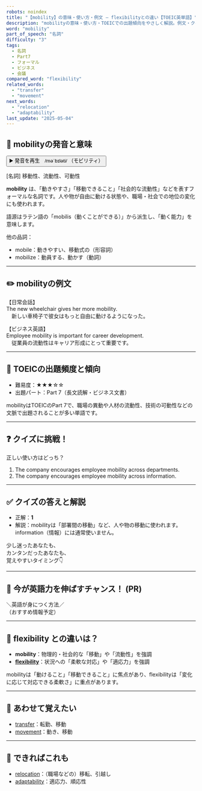 ```yaml
---
robots: noindex
title: "【mobility】の意味・使い方・例文 ― flexibilityとの違い【TOEIC英単語】"
description: "mobilityの意味・使い方・TOEICでの出題傾向をやさしく解説。例文・クイズ付きでflexibilityとの違いもわかりやすく学べます。"
word: "mobility"
part_of_speech: "名詞"
difficulty: "3"
tags:
  - 名詞
  - Part7
  - フォーマル
  - ビジネス
  - 会議
compared_word: "flexibility"
related_words:
  - "transfer"
  - "movement"
next_words:
  - "relocation"
  - "adaptability"
last_update: "2025-05-04"
---
```


## 🔰 mobilityの発音と意味

<button class="play-audio" onclick="playTTS('mobility')">
  <span class="play-audio-main">
    ▶️ 発音を再生　/məˈbɪləti/
  </span>
  <span class="play-audio-sub">
    （モビリティ）
  </span>
</button>

[名詞] 移動性、流動性、可動性

**mobility** は、「動きやすさ」「移動できること」「社会的な流動性」などを表すフォーマルな名詞です。人や物が自由に動ける状態や、職場・社会での地位の変化にも使われます。

語源はラテン語の「mobilis（動くことができる）」から派生し、「動く能力」を意味します。

他の品詞：  
- mobile：動きやすい、移動式の（形容詞）
- mobilize：動員する、動かす（動詞）

---

## ✏️ mobilityの例文

【日常会話】  
The new wheelchair gives her more mobility.  
　新しい車椅子で彼女はもっと自由に動けるようになった。

【ビジネス英語】  
Employee mobility is important for career development.  
　従業員の流動性はキャリア形成にとって重要です。

---

## 🎯 TOEICの出題頻度と傾向

- 難易度：★★★☆☆
- 出題パート：Part 7（長文読解・ビジネス文書）

mobilityはTOEICのPart 7で、職場の異動や人材の流動性、技術の可動性などの文脈で出題されることが多い単語です。

---

## ❓ クイズに挑戦！

正しい使い方はどっち？

1. The company encourages employee mobility across departments.  
2. The company encourages employee mobility across information.

---

## ✅ クイズの答えと解説

- 正解：**1**
- 解説：mobilityは「部署間の移動」など、人や物の移動に使われます。information（情報）には通常使いません。

少し迷ったあなたも、  
カンタンだったあなたも、  
覚えやすいタイミング👇️

---

## 🚀 今が英語力を伸ばすチャンス！ (PR)

<div class="info-center">
＼英語が身につく方法／<br>  
（おすすめ情報予定）
</div>

---

## 🤔  flexibility との違いは？

- **mobility**：物理的・社会的な「移動」や「流動性」を強調
- **[flexibility](/word/flexibility/)**：状況への「柔軟な対応」や「適応力」を強調

mobilityは「動けること」「移動できること」に焦点があり、flexibilityは「変化に応じて対応できる柔軟さ」に重点があります。

---

## 🧩 あわせて覚えたい

- [transfer](/word/transfer/)：転勤、移動
- [movement](/word/movement/)：動き、移動

---

## 📖 できればこれも

- [relocation](/word/relocation/)：（職場などの）移転、引越し
- [adaptability](/word/adaptability/)：適応力、順応性

<!-- cvid: aid31_bid00 -->
